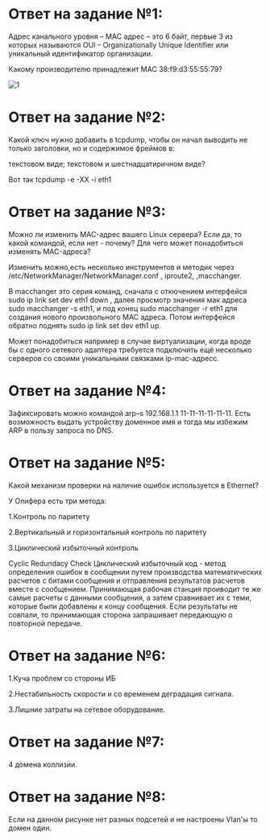 
# Ответ на задание №1: 
Адрес канального уровня – MAC адрес – это 6 байт, первые 3 из которых называются OUI – Organizationally Unique Identifier или уникальный идентификатор организации.

Какому производителю принадлежит MAC 38:f9:d3:55:55:79?

![1](https://user-images.githubusercontent.com/107581500/188417121-9f231e3d-9e93-4c13-9432-2b77a3c155a1.jpg)

# Ответ на задание №2: 
Какой ключ нужно добавить в tcpdump, чтобы он начал выводить не только заголовки, но и содержимое фреймов в:

текстовом виде;
текстовом и шестнадцатиричном виде?                                     

Вот так tcpdump -e -XX -i eth1 

# Ответ на задание №3: 

Можно ли изменить MAC-адрес вашего Linux сервера? 
Если да, то какой командой, если нет - почему?
Для чего может понадобиться изменять MAC-адреса?

Изменить можно,есть несколько инструментов и методик через /etc/NetworkManager/NetworkManager.conf , iproute2, ,macchanger.


В macchanger это серия команд, сначала с откючением интерфейся sudo ip link set dev eth1 down , далее просмотр значения мак адреса
sudo macchanger -s eth1, и под конец sudo macchanger -r eth1 для создания нового произвольного MAC адреса. Потом интерфейся обратно поднять sudo ip link set dev eth1 up.

Может понадобиться например в  случае виртуализации, когда вроде бы с одного сетевого адаптера требуется подключить ещё несколько серверов со своими уникальными связками
ip-mac-адресс.


# Ответ на задание №4: 
Зафиксировать можно командой arp–s 192.168.1.1 11-11-11-11-11-11. Есть возможность выдать устройству доменное имя и тогда мы избежим ARP в пользу запроса по DNS.


# Ответ на задание №5: 

Какой механизм проверки на наличие ошибок используется в Ethernet?

У Олифера есть три метода: 

1.Контроль по паритету

2.Вертикальный и горизонтальный контроль по паритету

3.Циклический избыточный контроль

Cyclic Redundacy Check Циклический избыточный код - метод определения
   ошибок в сообщении путем производства математических расчетов с битами
   сообщения и отправления результатов расчетов вместе с сообщением.
   Принимающая рабочая станция проиводит те же самые расчеты с данными
   сообщения, а затем сравнивает их с теми, которые были добавлены к
   концу сообщения. Если результаты не совпали, то принимающая сторона
   запрашивает передающую о повторной передаче.
   
# Ответ на задание №6: 

1.Куча проблем со стороны ИБ

2.Нестабильность скорости и  со временем деградация сигнала.

3.Лишние затраты на сетевое оборудование.


# Ответ на задание №7:

4 домена коллизии.


# Ответ на задание №8:

Если на данном рисунке нет разных подсетей и не настроены Vlan'ы то домен один.



   


